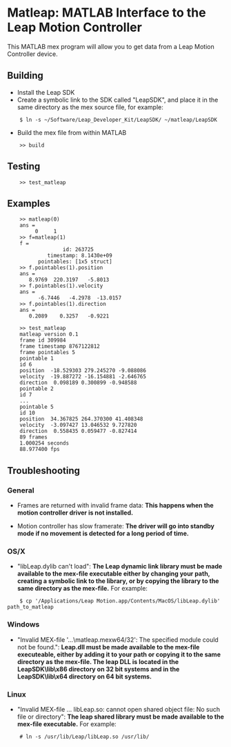 # Matleap: MATLAB Interface to the Leap Motion Controller

This MATLAB mex program will allow you to get data from a Leap Motion
Controller device.

## Building

* Install the Leap SDK
* Create a symbolic link to the SDK called "LeapSDK", and place it in the
  same directory as the mex source file, for example:

```
    $ ln -s ~/Software/Leap_Developer_Kit/LeapSDK/ ~/matleap/LeapSDK
```

* Build the mex file from within MATLAB

```
    >> build
```

## Testing

```
    >> test_matleap
```

## Examples
```
    >> matleap(0)
    ans =
         0     1
    >> f=matleap(1)
    f =
                  id: 263725
             timestamp: 8.1430e+09
          pointables: [1x5 struct]
    >> f.pointables(1).position
    ans =
       8.9769  220.3197   -5.8013
    >> f.pointables(1).velocity
    ans =
          -6.7446   -4.2978  -13.0157
    >> f.pointables(1).direction
    ans =
       0.2089    0.3257   -0.9221

    >> test_matleap
    matleap version 0.1
    frame id 309984
    frame timestamp 8767122812
    frame pointables 5
    pointable 1
    id 6
    position  -18.529303 279.245270 -9.088086
    velocity  -19.887272 -16.154881 -2.646765
    direction  0.098189 0.300899 -0.948588
    pointable 2
    id 7
    ...
    pointable 5
    id 10
    position  34.367825 264.370300 41.408348
    velocity  -3.097427 13.046532 9.727820
    direction  0.558435 0.059477 -0.827414
    89 frames
    1.000254 seconds
    88.977400 fps
```

## Troubleshooting

### General

* Frames are returned with invalid frame data:  **This happens when the
  motion controller driver is not installed.**

* Motion controller has slow framerate:  **The driver will go into standby
  mode if no movement is detected for a long period of time.**

### OS/X

* "libLeap.dylib can't load": **The Leap dynamic link library must be made
  available to the mex-file executable either by changing your path,
  creating a symbolic link to the library, or by copying the library to the
  same directory as the mex-file.**  For example:

```
    $ cp '/Applications/Leap Motion.app/Contents/MacOS/libLeap.dylib' path_to_matleap
```

### Windows

* "Invalid MEX-file '...\matleap.mexw64/32': The specified module could not
  be found.": **Leap.dll must be made available to the mex-file executeable,
  either by adding it to your path or copying it to the same directory as
  the mex-file.  The leap DLL is located in the LeapSDK\lib\x86 directory on
  32 bit systems and in the LeapSDK\lib\x64 directory on 64 bit systems.**

### Linux

* "Invalid MEX-file ... libLeap.so: cannot open shared object file: No such
  file or directory":  **The leap shared library must be made available to the
  mex-file executable.**  For example:

```
    # ln -s /usr/lib/Leap/libLeap.so /usr/lib/
```
